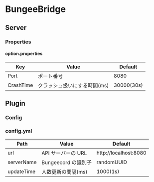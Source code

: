 # BungeeBridge

## Server

### Properties

#### option.properties

| Key | Value | Default |
|-----|-------|---------|
| Port | ポート番号 | 8080 |
| CrashTime | クラッシュ扱いにする時間(ms) | 30000(30s) |

## Plugin

### Config

### config.yml

| Path | Value | Default |
|-----|-------|---------|
| url | API サーバーの URL | http://localhost:8080 |
| serverName | Bungeecord の識別子 | randomUUID |
| updateTime | 人数更新の間隔(ms) | 1000(1s) |
